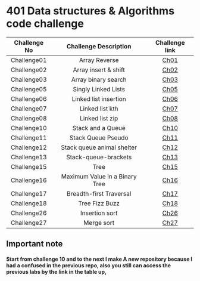 # 401 Data structures & Algorithms code challenge

| Challenge No |     Challenge Description      |                                                       Challenge link                                                       |
|:------------:|:------------------------------:|:--------------------------------------------------------------------------------------------------------------------------:|
| Challenge01  |         Array Reverse          |         [Ch01](https://github.com/ghanemgit/data-structures-and-algorithms/tree/array-reverse/Challenge01#readme)          |
| Challenge02  |      Array insert & shift      |     [Ch02](https://github.com/ghanemgit/data-structures-and-algorithms/blob/array-insert-shift/Challenge02/README.md)      |
| Challenge03  |      Array binary search       |       [Ch03](https://github.com/ghanemgit/data-structures-and-algorithms/blob/linked-list-zip/Challenge03/README.md)       |
| Challenge05  |      Singly Linked Lists       |          [Ch05](https://github.com/ghanemgit/data-structures-and-algorithms/blob/main/Challenge05/README_Ch05.md)          |
| Challenge06  |     Linked list insertion      | [Ch06](https://github.com/ghanemgit/data-structures-and-algorithms/blob/linked-list-insertions/Challenge05/README_Ch06.md) |
| Challenge07  |        Linked list kth         |    [Ch07](https://github.com/ghanemgit/data-structures-and-algorithms/blob/linked-list-kth/Challenge05/README_Ch07.md)     |
| Challenge08  |        Linked list zip         |    [Ch08](https://github.com/ghanemgit/data-structures-and-algorithms/blob/linked-list-zip/Challenge05/README_Ch08.md)     |
| Challenge10  |       Stack and a Queue        |                                                 [Ch10](app/README_Ch10.md)                                                 |
| Challenge11  |       Stack Queue Pseudo       |                                                 [Ch11](app/README_Ch11.md)                                                 |
| Challenge12  |   Stack queue animal shelter   |                                                 [Ch12](app/README_Ch12.md)                                                 |
| Challenge13  |      Stack-queue-brackets      |                                                 [Ch13](app/README_Ch13.md)                                                 |
| Challenge15  |              Tree              |                                                 [Ch15](app/README_Ch15.md)                                                 |
| Challenge16  | Maximum Value in a Binary Tree |                                                 [Ch16](app/README_Ch16.md)                                                 |
| Challenge17  |    Breadth-first Traversal     |                                                 [Ch17](app/README_Ch17.md)                                                 |
| Challenge18  |         Tree Fizz Buzz         |                                                 [Ch18](app/README_Ch18.md)                                                 |
| Challenge26  |         Insertion sort         |                                                 [Ch26](app/README_Ch26.md)                                                 |
| Challenge27  |           Merge sort           |                                                 [Ch27](app/README_Ch27.md)                                                 |

## Important note

#### Start from challenge 10 and to the next I make A new repository because I had a confused in the previous repo, also you still can access the previous labs by the link in the table up,
